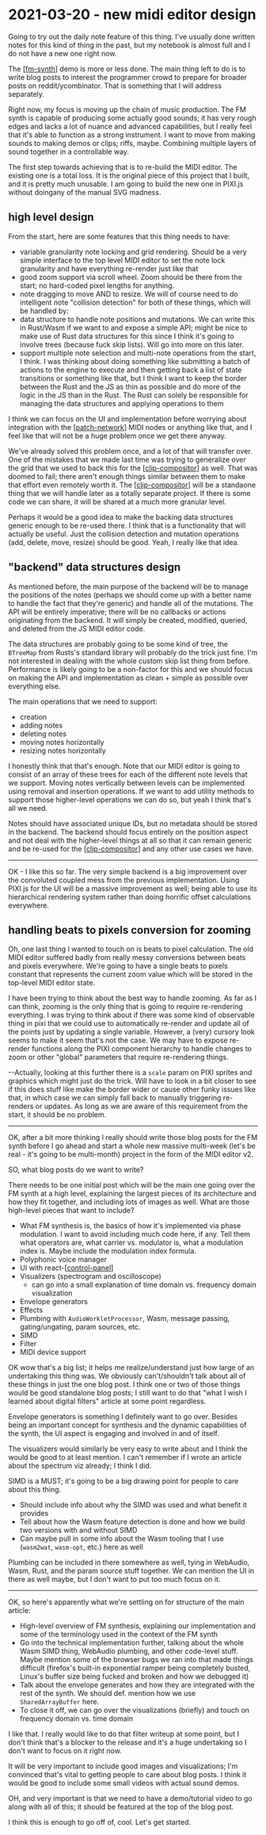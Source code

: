 # 2021-03-20 - new midi editor design

Going to try out the daily note feature of this thing.  I've usually done written notes for this kind of thing in the past, but my notebook is almost full and I do not have a new one right now.

The [[fm-synth]] demo is more or less done.  The main thing left to do is to write blog posts to interest the programmer crowd to prepare for broader posts on reddit/ycombinator.  That is something that I will address separately.

Right now, my focus is moving up the chain of music production.  The FM synth is capable of producing some actually good sounds; it has very rough edges and lacks a lot of nuance and advanced capabilities, but I really feel that it's able to function as a strong instrument.  I want to move from making sounds to making demos or clips; riffs, maybe.  Combining multiple layers of sound together in a controllable way.

The first step towards achieving that is to re-build the MIDI editor.  The existing one is a total loss.  It is the original piece of this project that I built, and it is pretty much unusable.  I am going to build the new one in PIXI.js without doingany of the manual SVG madness.

## high level design

From the start, here are some features that this thing needs to have:
 - variable granularity note locking and grid rendering.  Should be a very simple interface to the top level MIDI editor to set the note lock granularity and have everything re-render just like that
 - good zoom support via scroll wheel.  Zoom should be there from the start; no hard-coded pixel lengths for anything.
 - note dragging to move AND to resize.  We will of course need to do intelligent note "collision detection" for both of these things, which will be handled by:
 - data structure to handle note positions and mutations.  We can write this in Rust/Wasm if we want to and expose a simple API; might be nice to make use of Rust data structures for this since I think it's going to involve trees (because fuck skip lists).  Will go into more on this later.
 - support multiple note selection and multi-note operations from the start, I think.  I was thinking about doing something like submitting a batch of actions to the engine to execute and then getting back a list of state transitions or something like that, but I think I want to keep the border between the Rust and the JS as thin as possible and do more of the logic in the JS than in the Rust.  The Rust can solely be responsible for managing the data structures and applying operations to them

I think we can focus on the UI and implementation before worrying about integration with the [[patch-network]] MIDI nodes or anything like that, and I feel like that will not be a huge problem once we get there anyway.

We've already solved this problem once, and a lot of that will transfer over.  One of the mistakes that we made last time was trying to generalize over the grid that we used to back this for the [[clip-compositor]] as well.  That was doomed to fail; there aren't enough things similar between them to make that effort even remotely worth it.  The [[clip-compositor]] will be a standaone thing that we will handle later as a totally separate project.  If there is some code we can share, it will be shared at a much more granular level.

Perhaps it would be a good idea to make the backing data structures generic enough to be re-used there.  I think that is a functionality that will actually be useful.  Just the collision detection and mutation operations (add, delete, move, resize) should be good.  Yeah, I really like that idea.

## "backend" data structures design

As mentioned before, the main purpose of the backend will be to manage the positions of the notes (perhaps we should come up with a better name to handle the fact that they're generic) and handle all of the mutations.  The API will be entirely imperative; there will be no callbacks or actions originating from the backend.  It will simply be created, modified, queried, and deleted from the JS MIDI editor code.

The data structures are probably going to be some kind of tree, the `BTreeMap` from Rusts's standard library will probably do the trick just fine.  I'm not interested in dealing with the whole custom skip list thing from before.  Performance is likely going to be a non-factor for this and we should focus on making the API and implementation as clean + simple as possible over everything else.

The main operations that we need to support:
 - creation
 - adding notes
 - deleting notes
 - moving notes horizontally
 - resizing notes horizontally

I honestly think that that's enough.  Note that our MIDI editor is going to consist of an array of these trees for each of the different note levels that we support.  Moving notes vertically between levels can be implemented using removal and insertion operations.  If we want to add utility methods to support those higher-level operations we can do so, but yeah I think that's all we need.

Notes should have associated unique IDs, but no metadata should be stored in the backend.  The backend should focus entirely on the position aspect and not deal with the higher-level things at all so that it can remain generic and be re-used for the [[clip-compositor]] and any other use cases we have.

----

OK - I like this so far.  The very simple backend is a big improvement over the convoluted coupled mess from the previous implementation.  Using PIXI.js for the UI will be a massive improvement as well; being able to use its hierarchical rendering system rather than doing horrific offset calculations everywhere.

## handling beats to pixels conversion for zooming

Oh, one last thing I wanted to touch on is beats to pixel calculation.  The old MIDI editor suffered badly from really messy conversions between beats and pixels everywhere.  We're going to have a single beats to pixels constant that represents the current zoom value which will be stored in the top-level MIDI editor state.

I have been trying to think about the best way to handle zooming.  As far as I can think, zooming is the only thing that is going to require re-rendering everything.  I was trying to think about if there was some kind of observable thing in pixi that we could use to automatically re-render and update all of the points just by updating a single variable.  However, a (very) cursory look seems to make it seem that's not the case.  We may have to expose re-render functions along the PIXI component hierarchy to handle changes to zoom or other "global" parameters that require re-rendering things.

--Actually, looking at this further there is a `scale` param on PIXI sprites and graphics which might just do the trick.  Will have to look in a bit closer to see if this does stuff like make the border wider or cause other funky issues like that, in which case we can simply fall back to manually triggering re-renders or updates.  As long as we are aware of this requirement from the start, it should be no problem.

----

OK, after a bit more thinking I really should write those blog posts for the FM synth before I go ahead and start a whole new massive multi-week (let's be real - it's going to be multi-month) project in the form of the MIDI editor v2.

SO, what blog posts do we want to write?

There needs to be one initial post which will be the main one going over the FM synth at a high level, explaining the largest pieces of its architecture and how they fit together, and including lots of images as well.  What are those high-level pieces that want to include?
 - What FM synthesis is, the basics of how it's implemented via phase modulation.  I want to avoid including much code here, if any.  Tell them what operators are, what carrier vs. modulator is, what a modulation index is.  Maybe include the modulation index formula.
 - Polyphonic voice manager
 - UI with react-[[control-panel]]
 - Visualizers (spectrogram and oscilloscope)
   - can go into a small explanation of time domain vs. frequency domain visualization
 - Envelope generators
 - Effects
 - Plumbing with `AudioWorkletProcessor`, Wasm, message passing, gating/ungating, param sources, etc.
 - SIMD
 - Filter
 - MIDI device support

OK wow that's a big list; it helps me realize/understand just how large of an undertaking this thing was.  We obviously can't/shouldn't talk about all of these things in just the one blog post.  I think one or two of those things would be good standalone blog posts; I still want to do that "what I wish I learned about digital filters" article at some point regardless.

Envelope generators is something I definitely want to go over.  Besides being an important concept for synthesis and the dynamic capabilities of the synth, the UI aspect is engaging and involved in and of itself.

The visualizers would similarly be very easy to write about and I think the would be good to at least mention.  I can't remember if I wrote an article about the spectrum viz already; I think I did.

SIMD is a MUST; it's going to be a big drawing point for people to care about this thing.
 - Should include info about why the SIMD was used and what benefit it provides
 - Tell about how the Wasm feature detection is done and how we build two versions with and without SIMD
 - Can maybe pull in some info about the Wasm tooling that I use (`wasm2wat`, `wasm-opt`, etc.) here as well

Plumbing can be included in there somewhere as well, tying in WebAudio, Wasm, Rust, and the param source stuff together.  We can mention the UI in there as well maybe, but I don't want to put too much focus on it.

----

OK, so here's apparently what we're settling on for structure of the main article:
 - High-level overview of FM synthesis, explaining our implementation and some of the terminology used in the context of the FM synth
 - Go into the technical implementation further, talking about the whole Wasm SIMD thing, WebAudio plumbing, and other code-level stuff.  Maybe mention some of the browser bugs we ran into that made things difficult (firefox's built-in exponential ramper being completely busted, Linux's buffer size being fucked and broken and how we debugged it)
 - Talk about the envelope generates and how they are integrated with the rest of the synth.  We should def. mention how we use `SharedArrayBuffer` here.
 - To close it off, we can go over the visualizations (briefly) and touch on frequency domain vs. time domain

I like that.  I really would like to do that filter writeup at some point, but I don't think that's a blocker to the release and it's a huge undertaking so I don't want to focus on it right now.

It will be very important to include good images and visualizations; I'm convinced that's vital to getting people to care about blog posts.  I think it would be good to include some small videos with actual sound demos.

OH, and very important is that we need to have a demo/tutorial video to go along with all of this; it should be featured at the top of the blog post.

I think this is enough to go off of, cool.  Let's get started.

[//begin]: # "Autogenerated link references for markdown compatibility"
[fm-synth]: fm-synth "FM Synthesizer"
[patch-network]: patch-network "patch-network"
[clip-compositor]: clip-compositor "clip-compositor"
[control-panel]: control-panel "control-panel"
[//end]: # "Autogenerated link references"
